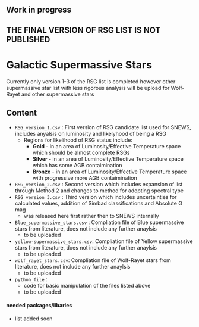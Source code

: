 ## **Work in progress**
## **THE FINAL VERSION OF RSG LIST IS NOT PUBLISHED**


# Galactic Supermassive Stars

Currently only version 1-3 of the RSG list is completed however other supermassive star list with less rigorous analysis will be upload for Wolf-Rayet and other supermassive stars

## Content
- `RSG_version_1.csv` : First version of RSG candidate list used for SNEWS, includes anyalsis on luminosity and likelyhood of being a RSG
   - Regions for likelihood of RSG status include: 
      - **Gold** - in an area of Luminosity/Effective Temperature space which should be almost complete RSGs
      - **Silver** - in an area of Luminosity/Effective Temperature space which has some AGB contaimination
      - **Bronze** - in an area of Luminosity/Effective Temperature space with progressive more AGB contaimination
- `RSG_version_2.csv` : Second version which includes expansion of list through Method 2 and changes to method for adopting spectral type
- `RSG_version_3.csv` : Third version which includes uncertainties for calculated values, addition of Simbad classifications and Absolute G mag
   - was released here first rather then to SNEWS internally 
- `Blue_supermassive_stars.csv` : Compliation file of Blue supermassive stars from literature, does not include any further anaylsis 
  - to be uploaded
- `yellow-supermassive_stars.csv`: Compliation file of Yellow supermassive stars from literature, does not include any further anaylsis
  - to be uploaded
- `wolf_rayet_stars.csv`: Compliation file of Wolf-Rayet stars from literature, does not include any further anaylsis
  - to be uploaded
- `python_file` :
  - code for basic manipulation of the files listed above
  - to be uploaded


#### needed packages/libaries  
   - list added soon


